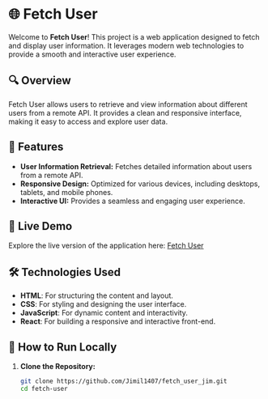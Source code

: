 # 🌐 Fetch User

Welcome to **Fetch User**! This project is a web application designed to fetch and display user information. It leverages modern web technologies to provide a smooth and interactive user experience.

## 🔍 Overview

Fetch User allows users to retrieve and view information about different users from a remote API. It provides a clean and responsive interface, making it easy to access and explore user data.

## 🚀 Features

- **User Information Retrieval:** Fetches detailed information about users from a remote API.
- **Responsive Design:** Optimized for various devices, including desktops, tablets, and mobile phones.
- **Interactive UI:** Provides a seamless and engaging user experience.

## 🔗 Live Demo

Explore the live version of the application here: [Fetch User](https://fetch-user-jim.vercel.app/)

## 🛠️ Technologies Used

- **HTML**: For structuring the content and layout.
- **CSS**: For styling and designing the user interface.
- **JavaScript**: For dynamic content and interactivity.
- **React**: For building a responsive and interactive front-end.

## 📝 How to Run Locally

1. **Clone the Repository:**
   ```bash
   git clone https://github.com/Jimil1407/fetch_user_jim.git
   cd fetch-user
